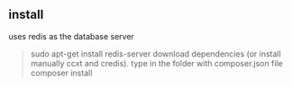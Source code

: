 ## install
uses redis as the database server
> sudo apt-get install redis-server
download dependencies (or install manually ccxt and credis). type in the folder with composer.json file
> composer install
